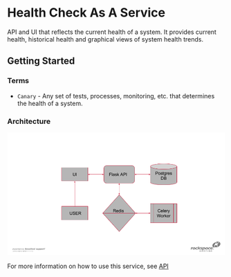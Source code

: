 # Health Check As A Service

 API and UI that reflects the current health of a system. It provides current health, historical health and graphical views of system health 
  trends.

## Getting Started
    
### Terms
* `Canary` - Any set of tests, processes, monitoring, etc. that determines the health of a system.

### Architecture
  ![Screenshot](img/archy.png)


For more information on how to use this service, see [API](api.md)


